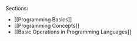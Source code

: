 Sections:
- [[Programming Basics]]
- [[Programming Concepts]]
- [[Basic Operations in Programming Languages]]